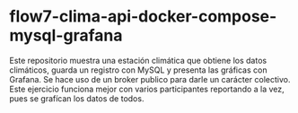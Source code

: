 # flow7-clima-api-docker-compose-mysql-grafana

Este repositorio muestra una estación climática que obtiene los datos climáticos, guarda un registro con MySQL y presenta las gráficas con Grafana. Se hace uso de un broker publico para darle un carácter colectivo. Este ejercicio funciona mejor con varios participantes reportando a la vez, pues se grafícan los datos de todos.